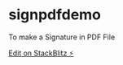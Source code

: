 # signpdfdemo

To make a Signature in PDF File

[Edit on StackBlitz ⚡️](https://stackblitz.com/edit/signpdfdemo)
